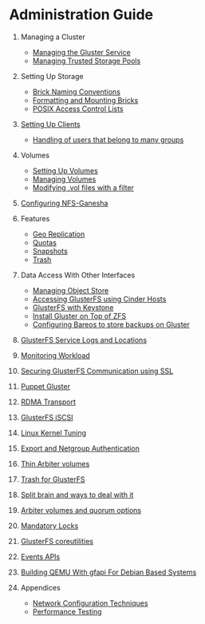 # Administration Guide

1. Managing a Cluster

	* [Managing the Gluster Service](./Start%20Stop%20Daemon.md)
	* [Managing Trusted Storage Pools](./Storage%20Pools.md)
       
2. Setting Up Storage

	* [Brick Naming Conventions](./Brick%20Naming%20Conventions.md)
	* [Formatting and Mounting Bricks](./formatting-and-mounting-bricks.md)
	* [POSIX Access Control Lists](./Access%20Control%20Lists.md)
       
3.  [Setting Up Clients](./Setting%20Up%20Clients.md)
	* [Handling of users that belong to many groups](./Handling-of-users-with-many-groups.md)
       
4.  Volumes
	* [Setting Up Volumes](./Setting%20Up%20Volumes.md)
	* [Managing Volumes](./Managing%20Volumes.md)
	* [Modifying .vol files with a filter](./GlusterFS%20Filter.md)
	
5.  [Configuring NFS-Ganesha](./NFS-Ganesha%20GlusterFS%20Integration.md)

6.   Features

       * [Geo Replication](./Geo%20Replication.md)
       * [Quotas](./Directory%20Quota.md)
       * [Snapshots](./Managing%20Snapshots.md)
       * [Trash](./Trash.md)

7. Data Access With Other Interfaces

	* [Managing Object Store](./Object%20Storage.md)
	* [Accessing GlusterFS using Cinder Hosts](./GlusterFS%20Cinder.md)
	* [GlusterFS with Keystone](./GlusterFS%20Keystone%20Quickstart.md)
	* [Install Gluster on Top of ZFS](./Gluster%20On%20ZFS.md)
	* [Configuring Bareos to store backups on Gluster](./Bareos.md)
	
8.  [GlusterFS Service Logs and Locations](./Logging.md)

9.  [Monitoring Workload](./Monitoring%20Workload.md)

10.  [Securing GlusterFS Communication using SSL](./SSL.md)	
	
11.  [Puppet Gluster](./Puppet.md)

12.  [RDMA Transport](./RDMA%20Transport.md)
	
13.  [GlusterFS iSCSI](./GlusterFS%20iSCSI.md)

14.  [Linux Kernel Tuning](./Linux%20Kernel%20Tuning.md)

15.  [Export and Netgroup Authentication](./Export%20And%20Netgroup%20Authentication.md)

16.  [Thin Arbiter volumes](./Thin-Arbiter-Volumes.md)

17.  [Trash for GlusterFS](./Trash.md)

18.  [Split brain and ways to deal with it](./Split%20brain%20and%20ways%20to%20deal%20with%20it.md)

19.  [Arbiter volumes and quorum options](./arbiter-volumes-and-quorum.md)

20.  [Mandatory Locks](./Mandatory%20Locks.md)

21.  [GlusterFS coreutilities](./GlusterFS%20Coreutils.md)

22.  [Events APIs](./Events%20APIs.md)

23.  [Building QEMU With gfapi For Debian Based Systems](./Building%20QEMU%20With%20gfapi%20For%20Debian%20Based%20Systems.md)

24.  Appendices
     * [Network Configuration Techniques](./Network%20Configurations%20Techniques.md)
     * [Performance Testing](./Performance%20Testing.md)
